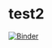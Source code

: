 # test2
[![Binder](https://mybinder.org/badge_logo.svg)](https://mybinder.org/v2/gh/WeiLiu3/test2/main)
